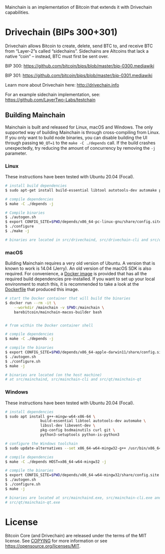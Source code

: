 Mainchain is an implementation of Bitcoin that extends it with Drivechain capabilities.

# Drivechain (BIPs 300+301)

Drivechain allows Bitcoin to create, delete, send BTC to, and receive BTC from “Layer-2”s called “sidechains”. Sidechains are Altcoins that lack a native “coin” – instead, BTC must first be sent over.

BIP 300:
https://github.com/bitcoin/bips/blob/master/bip-0300.mediawiki

BIP 301:
https://github.com/bitcoin/bips/blob/master/bip-0301.mediawiki

Learn more about Drivechain here:
http://drivechain.info

For an example sidechain implementation, see: https://github.com/LayerTwo-Labs/testchain

## Building Mainchain

Mainchain is built and released for Linux, macOS and Windows. The only supported
way of building Mainchain is through cross-compiling from Linux. If you only want
to build node binaries, you can disable building the UI through passing `NO_QT=1`
to the `make -C ./depends` call. If the build crashes unexpectedly, try reducing
the amount of concurrency by removing the `-j` parameter.

### Linux

These instructions have been tested with Ubuntu 20.04 (Focal).

```bash
# install build dependencies 
$ sudo apt-get install build-essential libtool autotools-dev automake pkg-config libssl-dev libevent-dev bsdmainutils python3

# compile dependencies
$ make -C ./depends -j

# Compile binaries
$ ./autogen.sh
$ export CONFIG_SITE=$PWD/depends/x86_64-pc-linux-gnu/share/config.site
$ ./configure
$ ./make -j

# binaries are located in src/drivechaind, src/drivechain-cli and src/qt/drivechain-qt
```

### macOS

Building Mainchain requires a very old version of Ubuntu. A version that is 
known to work is 14.04 (Jerry). An old version of the macOS SDK is also required.
For convenience, a [Docker image](https://hub.docker.com/r/barebitcoin/mainchain-macos-builder)
is provided that has all the required build dependencies pre-installed. 
If you want to set up your local environment to match this, it is recommended
to take a look at the [Dockerfile](./contrib/Dockerfile.macosbuilder) that 
produced this image. 

```bash
# start the Docker container that will build the binaries
$ docker run --rm -it \
    --workdir /mainchain -v $PWD:/mainchain \
    barebitcoin/mainchain-macos-builder bash


# from within the Docker container shell

# compile dependencies
$ make -C ./depends -j

# compile the binaries
$ export CONFIG_SITE=$PWD/depends/x86_64-apple-darwin11/share/config.site
$ ./autogen.sh
$ ./configure.sh
$ make -j

# binaries are located (on the host machine) 
# at src/mainchaind, src/mainchain-cli and src/qt/mainchain-qt
```

### Windows

These instructions have been tested with Ubuntu 20.04 (Focal).

```bash
# install dependencies
$ sudo apt install g++-mingw-w64-x86-64 \
                build-essential libtool autotools-dev automake \
                libssl-dev libevent-dev \
                pkg-config bsdmainutils curl git \
                python3-setuptools python-is-python3 

# configure the Windows toolchain
$ sudo update-alternatives --set x86_64-w64-mingw32-g++ /usr/bin/x86_64-w64-mingw32-g++-posix

# compile dependencies
$ make -C ./depends HOST=x86_64-w64-mingw32 -j

# compile the binaries
$ export CONFIG_SITE=$PWD/depends/x86_64-w64-mingw32/share/config.site
$ ./autogen.sh
$ ./configure.sh
$ make -j

# binaries are located at src/mainchaind.exe, src/mainchain-cli.exe and
# src/qt/mainchain-qt.exe
```

# License

Bitcoin Core (and Drivechain) are released under the terms of the MIT license. See [COPYING](COPYING) for more
information or see https://opensource.org/licenses/MIT.
